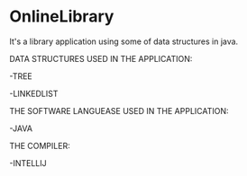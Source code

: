 # OnlineLibrary
It's a library application using some of data structures in java.

DATA STRUCTURES USED IN THE APPLICATION:

-TREE

-LINKEDLIST


THE SOFTWARE LANGUEASE USED IN THE APPLICATION:

-JAVA

THE COMPILER:

-INTELLIJ
